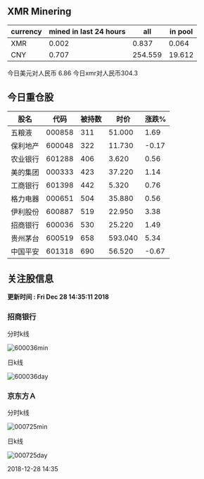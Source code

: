 ## XMR Minering

|currency|mined in last 24 hours|all|in pool|
|---|---|---|---|
|XMR|0.002|0.837|0.064|
|CNY|0.707|254.559|19.612|

今日美元对人民币 6.86	今日xmr对人民币304.3


## 今日重仓股 

|股名|代码|被持数|时价|涨跌%|
|---|---|---|---|---|
|五粮液|000858|311|51.000|1.69|
|保利地产|600048|322|11.730|-0.17|
|农业银行|601288|406|3.620|0.56|
|美的集团|000333|423|37.220|1.14|
|工商银行|601398|442|5.320|0.76|
|格力电器|000651|504|35.880|0.56|
|伊利股份|600887|519|22.950|3.38|
|招商银行|600036|530|25.220|1.49|
|贵州茅台|600519|658|593.040|5.34|
|中国平安|601318|690|56.520|-0.67|

## 关注股信息
**更新时间 : Fri Dec 28 14:35:11 2018**
### 招商银行 
分时k线

![600036min](http://image.sinajs.cn/newchart/min/n/sh600036.gif)

日k线

![600036day](http://image.sinajs.cn/newchart/daily/n/sh600036.gif)

### 京东方Ａ 
分时k线

![000725min](http://image.sinajs.cn/newchart/min/n/sz000725.gif)

日k线

![000725day](http://image.sinajs.cn/newchart/daily/n/sz000725.gif)

2018-12-28 14:35